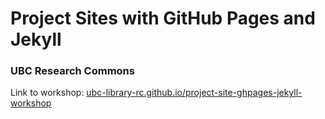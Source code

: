 # Project Sites with GitHub Pages and Jekyll
### UBC Research Commons
Link to workshop: [ubc-library-rc.github.io/project-site-ghpages-jekyll-workshop](https://ubc-library-rc.github.io/project-site-ghpages-jekyll-workshop/)
